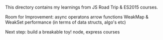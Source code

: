 This directory contains my learnings from JS Road Trip & ES2015 courses.

Room for Improvement:
    async operatons
    arrow functions
    WeakMap & WeakSet
    performance (in terms of data structs, algo's etc)

Next step: build a breakable toy!
    node,
    express courses
